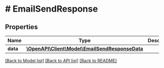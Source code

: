 # # EmailSendResponse

## Properties

Name | Type | Description | Notes
------------ | ------------- | ------------- | -------------
**data** | [**\OpenAPI\Client\Model\EmailSendResponseData**](EmailSendResponseData.md) |  | [optional]

[[Back to Model list]](../../README.md#models) [[Back to API list]](../../README.md#endpoints) [[Back to README]](../../README.md)
